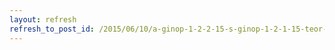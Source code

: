 ```yaml
---
layout: refresh
refresh_to_post_id: /2015/06/10/a-ginop-1-2-2-15-s-ginop-1-2-1-15-teor-lista
---
```

